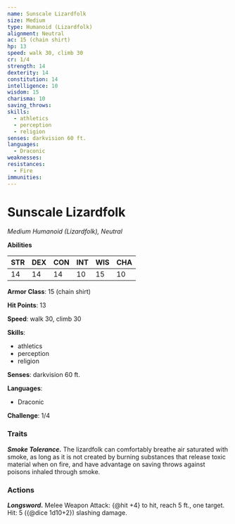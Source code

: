```yaml
---
name: Sunscale Lizardfolk
size: Medium
type: Humanoid (Lizardfolk)
alignment: Neutral
ac: 15 (chain shirt)
hp: 13
speed: walk 30, climb 30
cr: 1/4
strength: 14
dexterity: 14
constitution: 14
intelligence: 10
wisdom: 15
charisma: 10
saving_throws:
skills:
  - athletics
  - perception
  - religion
senses: darkvision 60 ft.
languages:
  - Draconic
weaknesses:
resistances:
  - Fire
immunities:
---
```


# Sunscale Lizardfolk

*Medium Humanoid (Lizardfolk), Neutral*

**Abilities**

| STR | DEX | CON | INT | WIS | CHA |
| --- | --- | --- | --- | --- | --- |
| 14 | 14 | 14 | 10 | 15 | 10 |

**Armor Class**: 15 (chain shirt)

**Hit Points**: 13

**Speed**: walk 30, climb 30

**Skills**:
  - athletics
  - perception
  - religion

**Senses**: darkvision 60 ft.

**Languages**:
  - Draconic

**Challenge**: 1/4

### Traits
***Smoke Tolerance.*** The lizardfolk can comfortably breathe air saturated with smoke, as long as it is not created by burning substances that release toxic material when on fire, and have advantage on saving throws against poisons inhaled through smoke.

### Actions
***Longsword.*** Melee Weapon Attack: {@hit +4} to hit, reach 5 ft., one target. Hit: 5 ({@dice 1d10+2}) slashing damage.

